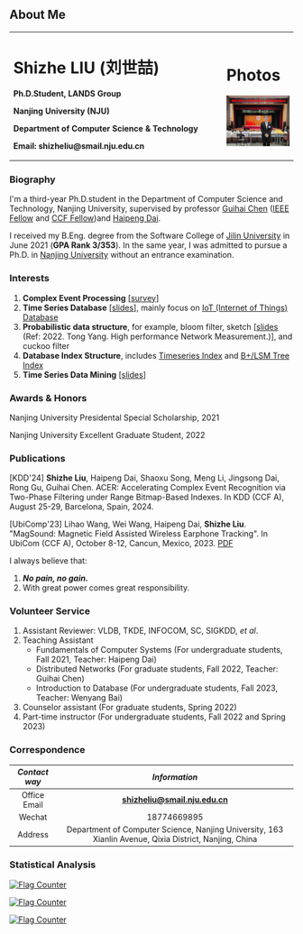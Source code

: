 ## About Me
<table border="0">
  <tr>
    <td width="75%">
      <p><h1>Shizhe LIU (刘世喆)</h1></p>
      <p><b>Ph.D.Student, LANDS Group</b></p>
      <p><b>Nanjing University (NJU)</b></p>
      <p><b>Department of Computer Science & Technology</b></p>
      <p><b>Email: shizheliu@smail.nju.edu.cn</b></p>
    </td>
    <td width="25%">
      <p><h1>Photos</h1></p>
      <img src="1191688034108_.pic.jpg" width="100%">
    </td>
  </tr>
</table>

### Biography
I'm a third-year Ph.D.student in the Department of Computer Science and Technology, Nanjing University, supervised by professor [Guihai Chen](http://cs.nju.edu.cn/gchen) ([IEEE Fellow](https://zhuanlan.zhihu.com/p/585760274) and [CCF Fellow](https://www.ccf.org.cn/Membership/Individual_member/Honor/2021-07-21/671453.shtml))and [Haipeng Dai](https://cs.nju.edu.cn/daihp/).

I received my B.Eng. degree from the Software College of [Jilin University](https://www.jlu.edu.cn/) in June 2021 (**GPA Rank 3/353**). In the same year, I was admitted to pursue a Ph.D. in [Nanjing University](https://www.nju.edu.cn/) without an entrance examination.

### Interests

1. **Complex Event Processing** [[survey](https://link.springer.com/article/10.1007/s00778-019-00557-w)]
2. **Time Series Database** [[slides](/Introduction_to_Time_Series_Database.pdf)], mainly focus on [IoT (Internet of Things) Database](https://iotdb.apache.org/zh/)
3. **Probabilistic data structure**, for example, bloom filter, sketch [[slides](/sketch.pptx) (Ref: 2022. Tong Yang. High performance Network Measurement.)], and cuckoo filter
4. **Database Index Structure**, includes [Timeseries Index](https://link.springer.com/article/10.1007/s00778-019-00573-w) and [B+/LSM Tree Index](https://dl.acm.org/doi/10.1145/3299869.3300097)
5. **Time Series Data Mining** [[slides](/Time_Series_Data_Mining.pdf)]


### Awards & Honors
Nanjing University Presidental Special Scholarship, 2021

Nanjing University Excellent Graduate Student, 2022

### Publications

[KDD'24] **Shizhe Liu**, Haipeng Dai, Shaoxu Song, Meng Li, Jingsong Dai, Rong Gu, Guihai Chen. ACER: Accelerating Complex Event Recognition via Two-Phase Filtering under Range Bitmap-Based Indexes. In KDD (CCF A), August 25-29, Barcelona, Spain, 2024.

[UbiComp'23] Lihao Wang, Wei Wang, Haipeng Dai, **Shizhe Liu**. "MagSound: Magnetic Field Assisted Wireless Earphone Tracking". In UbiCom (CCF A), October 8-12, Cancun, Mexico, 2023. [PDF](https://dl.acm.org/doi/10.1145/3580889)

I always believe that: 
1. ***No pain, no gain.***
2. With great power comes great responsibility.

### Volunteer Service

1. Assistant Reviewer: VLDB, TKDE, INFOCOM, SC, SIGKDD, *et al*.
2. Teaching Assistant
    * Fundamentals of Computer Systems (For undergraduate students, Fall 2021, Teacher: Haipeng Dai)
    * Distributed Networks (For graduate students, Fall 2022, Teacher: Guihai Chen)
    * Introduction to Database (For undergraduate students, Fall 2023, Teacher: Wenyang Bai)
3. Counselor assistant (For graduate students, Spring 2022)
4. Part-time instructor (For undergraduate students, Fall 2022 and Spring 2023)

### Correspondence

|*Contact way*|*Information*|
|:--:|:--:|
|Office Email|**shizheliu@smail.nju.edu.cn**|
| Wechat | 18774669895 |
| Address | Department of Computer Science, Nanjing University, 163 Xianlin Avenue, Qixia District, Nanjing, China |


### Statistical Analysis

<a href="https://info.flagcounter.com/9fKv"><img src="https://s11.flagcounter.com/count2/9fKv/bg_FFFFFF/txt_000000/border_CCCCCC/columns_4/maxflags_12/viewers_0/labels_0/pageviews_0/flags_0/percent_0/" alt="Flag Counter" border="0"></a>

<a href="https://info.flagcounter.com/9fKv"><img src="https://s11.flagcounter.com/count2/9fKv/bg_FFFFF5/txt_000000/border_CCCCCC/columns_5/maxflags_10/viewers_0/labels_1/pageviews_1/flags_0/percent_0/" alt="Flag Counter" border="0"></a>

<a href="https://info.flagcounter.com/7IEb"><img src="https://s11.flagcounter.com/countxl/7IEb/bg_FFFFF5/txt_000000/border_120D05/columns_5/maxflags_10/viewers_0/labels_1/pageviews_1/flags_0/percent_0/" alt="Flag Counter" border="0"></a>
